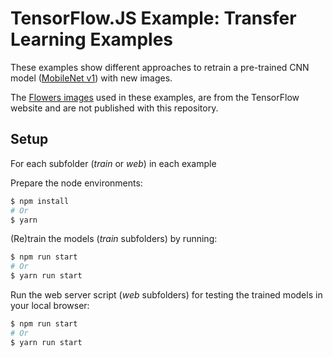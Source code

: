 # TensorFlow.JS Example: Transfer Learning Examples

These examples show different approaches to retrain a pre-trained CNN model ([MobileNet v1](https://github.com/tensorflow/tfjs-models/tree/master/mobilenet)) with new images.

The [Flowers images](https://storage.googleapis.com/download.tensorflow.org/example_images/flower_photos.tgz) used in these examples, are from the TensorFlow website and are not published with this repository.

## Setup 

For each subfolder (*train* or *web*) in each example

Prepare the node environments:
```sh
$ npm install
# Or
$ yarn
```

(Re)train the models (*train* subfolders) by running:
```sh
$ npm run start
# Or
$ yarn run start
```

Run the web server script (*web* subfolders) for testing the trained models in your local browser:
```sh
$ npm run start
# Or
$ yarn run start
```
